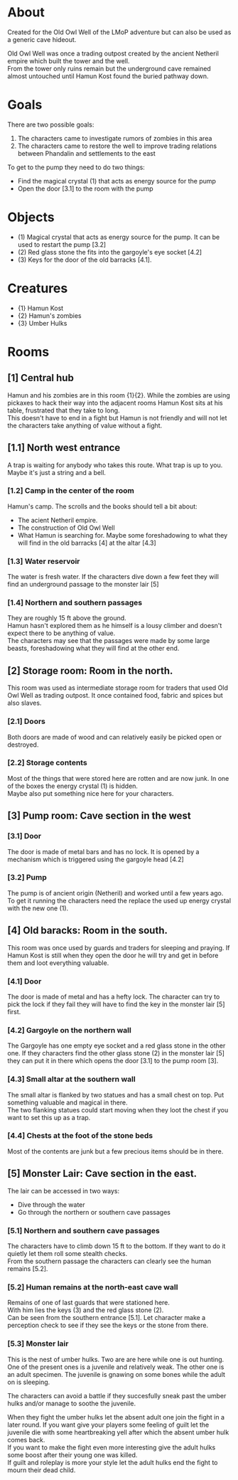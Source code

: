 # About

Created for the Old Owl Well of the LMoP adventure but can also be used as a generic cave hideout.

Old Owl Well was once a trading outpost created by the ancient Netheril empire which built the tower and the well.  
From the tower only ruins remain but the underground cave remained almost untouched until Hamun Kost found the buried pathway down.


# Goals

There are two possible goals: 

1. The characters came to investigate rumors of zombies in this area
2. The characters came to restore the well to improve trading relations between Phandalin and settlements to the east

To get to the pump they need to do two things:
- Find the magical crystal (1) that acts as energy source for the pump
- Open the door [3.1] to the room with the pump

# Objects

- (1) Magical crystal that acts as energy source for the pump. It can be used to restart the pump [3.2]
- (2) Red glass stone the fits into the gargoyle's eye socket [4.2]
- (3) Keys for the door of the old barracks [4.1]. 

# Creatures

- {1} Hamun Kost
- {2} Hamun's zombies
- {3} Umber Hulks

# Rooms

## [1] Central hub

Hamun and his zombies are in this room {1}{2}. While the zombies are using pickaxes to hack their way into the adjacent rooms Hamun Kost sits at his table, frustrated that they take to long.  
This doesn't have to end in a fight but Hamun is not friendly and will not let the characters take anything of value without a fight.

## [1.1] North west entrance
A trap is waiting for anybody who takes this route. What trap is up to you. Maybe it's just a string and a bell.

### [1.2] Camp in the center of the room
Hamun's camp. The scrolls and the books should tell a bit about:
- The acient Netheril empire.
- The construction of Old Owl Well
- What Hamun is searching for. Maybe some foreshadowing to what they will find in the old barracks [4] at the altar [4.3]

### [1.3] Water reservoir
The water is fresh water. If the characters dive down a few feet they will find an underground passage to the monster lair [5]

### [1.4] Northern and southern passages
They are roughly 15 ft above the ground.  
Hamun hasn't explored them as he himself is a lousy climber and doesn't expect there to be anything of value.  
The characters may see that the passages were made by some large beasts, foreshadowing what they will find at the other end.

## [2] Storage room: Room in the north.

This room was used as intermediate storage room for traders that used Old Owl Well as trading outpost. It once contained food, fabric and spices but also slaves.

### [2.1] Doors
Both doors are made of wood and can relatively easily be picked open or destroyed.

### [2.2] Storage contents
Most of the things that were stored here are rotten and are now junk. In one of the boxes the energy crystal (1) is hidden.  
Maybe also put something nice here for your characters.

## [3] Pump room: Cave section in the west

### [3.1] Door
The door is made of metal bars and has no lock. It is opened by a mechanism which is triggered using the gargoyle head [4.2]

### [3.2] Pump
The pump is of ancient origin (Netheril) and worked until a few years ago. To get it running the characters need the replace the used up energy crystal with the new one (1).

## [4] Old baracks: Room in the south.

This room was once used by guards and traders for sleeping and praying.
If Hamun Kost is still when they open the door he will try and get in before them and loot everything valuable.

### [4.1] Door
The door is made of metal and has a hefty lock. The character can try to pick the lock if they fail they will have to find the key in the monster lair [5] first.

### [4.2] Gargoyle on the northern wall
The Gargoyle has one empty eye socket and a red glass stone in the other one. If they characters find the other glass stone (2) in the monster lair [5] they can put it in there which opens the door [3.1] to the pump room [3].

### [4.3] Small altar at the southern wall
The small altar is flanked by two statues and has a small chest on top. Put something valuable and magical in there.  
The two flanking statues could start moving when they loot the chest if you want to set this up as a trap.

### [4.4] Chests at the foot of the stone beds
Most of the contents are junk but a few precious items should be in there.

## [5] Monster Lair: Cave section in the east.

The lair can be accessed in two ways:
- Dive through the water
- Go through the northern or southern cave passages

### [5.1] Northern and southern cave passages
The characters have to climb down 15 ft to the bottom. If they want to do it quietly let them roll some stealth checks.  
From the southern passage the characters can clearly see the human remains [5.2].

### [5.2] Human remains at the north-east cave wall

Remains of one of last guards that were stationed here.  
With him lies the keys (3) and the red glass stone (2).  
Can be seen from the southern entrance [5.1]. Let character make a perception check to see if they see the keys or the stone from there.

### [5.3] Monster lair

This is the nest of umber hulks. Two are are here while one is out hunting. One of the present ones is a juvenile and relatively weak. The other one is an adult specimen.
The juvenile is gnawing on some bones while the adult on is sleeping.

The characters can avoid a battle if they succesfully sneak past the umber hulks and/or manage to soothe the juvenile.

When they fight the umber hulks let the absent adult one join the fight in a later round.
If you want give your players some feeling of guilt let the juvenile die with some heartbreaking yell after which the absent umber hulk comes back.  
If you want to make the fight even more interesting give the adult hulks some boost after their young one was killed.  
If guilt and roleplay is more your style let the adult hulks end the fight to mourn their dead child.









